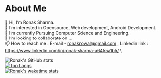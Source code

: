 <h1>About Me </h1> 

👋 Hi, I’m Ronak Sharma. \
👀 I’m interested in Opensource, Web development, Android Development.\
🌱 I’m currently Pursuing Computer Science and Engineering.\
💞️ I’m looking to collaborate on ...\
📫 How to reach me : E-mail - ronaknowal@gmail.com , Linkedin link : https://www.linkedin.com/in/ronak-sharma-a6455a1b5/ \

![Ronak's GitHub stats](https://github-readme-stats.vercel.app/api?username=ronaknowal&show_icons=true&theme=radical) \
[![Top Langs](https://github-readme-stats.vercel.app/api/top-langs/?username=ronaknowal&layout=compact&theme=radical)](https://github.com/ronaknowal) \
[![Ronak's wakatime stats](https://github-readme-stats.vercel.app/api/wakatime?username=ronaknowal)](https://github.com/ronaknowal)
